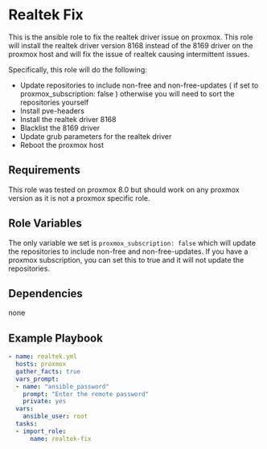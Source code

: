 Realtek Fix
=========
This is the ansible role to fix the realtek driver issue on proxmox. This role will install the realtek driver version 8168 instead of the 8169 driver on the proxmox host and will fix the issue of realtek causing intermittent issues.

Specifically, this role will do the following:
- Update repositories to include non-free and non-free-updates ( if set to proxmox_subscription: false ) otherwise you will need to sort the repositories yourself
- Install pve-headers
- Install the realtek driver 8168
- Blacklist the 8169 driver
- Update grub parameters for the realtek driver
- Reboot the proxmox host

Requirements
------------
This role was tested on proxmox 8.0 but should work on any proxmox version as it is not a proxmox specific role. 

Role Variables
--------------
The only variable we set is `proxmox_subscription: false` which will update the repositories to include non-free and non-free-updates. If you have a proxmox subscription, you can set this to true and it will not update the repositories.

Dependencies
------------
none

Example Playbook
----------------
```yaml
- name: realtek.yml
  hosts: proxmox
  gather_facts: true
  vars_prompt: 
  - name: "ansible_password"
    prompt: "Enter the remote password"
    private: yes
  vars: 
    ansible_user: root
  tasks:
  - import_role:
      name: realtek-fix
```
